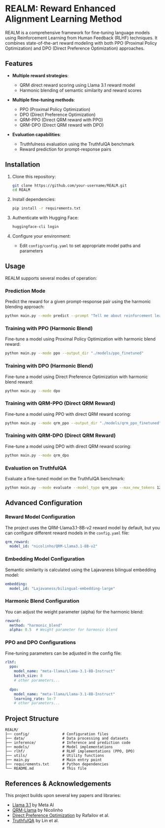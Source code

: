 # REALM: Reward Enhanced Alignment Learning Method

REALM is a comprehensive framework for fine-tuning language models using Reinforcement Learning from Human Feedback (RLHF) techniques. It combines state-of-the-art reward modeling with both PPO (Proximal Policy Optimization) and DPO (Direct Preference Optimization) approaches.

## Features

- **Multiple reward strategies**:
  - QRM direct reward scoring using Llama 3.1 reward model
  - Harmonic blending of semantic similarity and reward scores

- **Multiple fine-tuning methods**:
  - PPO (Proximal Policy Optimization)
  - DPO (Direct Preference Optimization)
  - QRM-PPO (Direct QRM reward with PPO)
  - QRM-DPO (Direct QRM reward with DPO)

- **Evaluation capabilities**:
  - Truthfulness evaluation using the TruthfulQA benchmark
  - Reward prediction for prompt-response pairs

## Installation

1. Clone this repository:
   ```bash
   git clone https://github.com/your-username/REALM.git
   cd REALM
   ```

2. Install dependencies:
   ```bash
   pip install -r requirements.txt
   ```

3. Authenticate with Hugging Face:
   ```bash
   huggingface-cli login
   ```

4. Configure your environment:
   - Edit `config/config.yaml` to set appropriate model paths and parameters

## Usage

REALM supports several modes of operation:

### Prediction Mode

Predict the reward for a given prompt-response pair using the harmonic blending approach:

```bash
python main.py --mode predict --prompt "Tell me about reinforcement learning." --response "Reinforcement learning is a machine learning technique where an agent learns to make decisions by taking actions in an environment to maximize a reward signal."
```

### Training with PPO (Harmonic Blend)

Fine-tune a model using Proximal Policy Optimization with harmonic blend reward:

```bash
python main.py --mode ppo --output_dir "./models/ppo_finetuned"
```

### Training with DPO (Harmonic Blend)

Fine-tune a model using Direct Preference Optimization with harmonic blend reward:

```bash
python main.py --mode dpo
```

### Training with QRM-PPO (Direct QRM Reward)

Fine-tune a model using PPO with direct QRM reward scoring:

```bash
python main.py --mode qrm_ppo --output_dir "./models/qrm_ppo_finetuned"
```

### Training with QRM-DPO (Direct QRM Reward)

Fine-tune a model using DPO with direct QRM reward scoring:

```bash
python main.py --mode qrm_dpo
```

### Evaluation on TruthfulQA

Evaluate a fine-tuned model on the TruthfulQA benchmark:

```bash
python main.py --mode evaluate --model_type qrm_ppo --max_new_tokens 128
```

## Advanced Configuration

### Reward Model Configuration

The project uses the QRM-Llama3.1-8B-v2 reward model by default, but you can configure different reward models in the `config.yaml` file:

```yaml
qrm_reward:
  model_id: "nicolinho/QRM-Llama3.1-8B-v2"
```

### Embedding Model Configuration

Semantic similarity is calculated using the Lajavaness bilingual embedding model:

```yaml
embedding:
  model_id: "Lajavaness/bilingual-embedding-large"
```

### Harmonic Blend Configuration

You can adjust the weight parameter (alpha) for the harmonic blend:

```yaml
reward:
  method: "harmonic_blend"
  alpha: 0.5  # Weight parameter for harmonic blend
```

### PPO and DPO Configurations

Fine-tuning parameters can be adjusted in the config file:

```yaml
rlhf:
  ppo:
    model_name: "meta-llama/Llama-3.1-8B-Instruct"
    batch_size: 8
    # other parameters...
  
  dpo:
    model_name: "meta-llama/Llama-3.1-8B-Instruct"
    learning_rate: 5e-7
    # other parameters...
```

## Project Structure

```
REALM/
├── config/               # Configuration files
├── data/                 # Data processing and datasets
├── inference/            # Inference and prediction code
├── models/               # Model implementations
├── rlhf/                 # RLHF implementations (PPO, DPO)
├── utils/                # Utility functions
├── main.py               # Main entry point
├── requirements.txt      # Python dependencies
└── README.md             # This file
```

## References & Acknowledgements

This project builds upon several key papers and libraries:

- [Llama 3.1](https://ai.meta.com/blog/meta-llama-3/) by Meta AI
- [QRM-Llama](https://github.com/nicolinho/QRM-Llama) by Nicolinho
- [Direct Preference Optimization](https://arxiv.org/abs/2305.18290) by Rafailov et al.
- [TruthfulQA](https://arxiv.org/abs/2109.07958) by Lin et al.